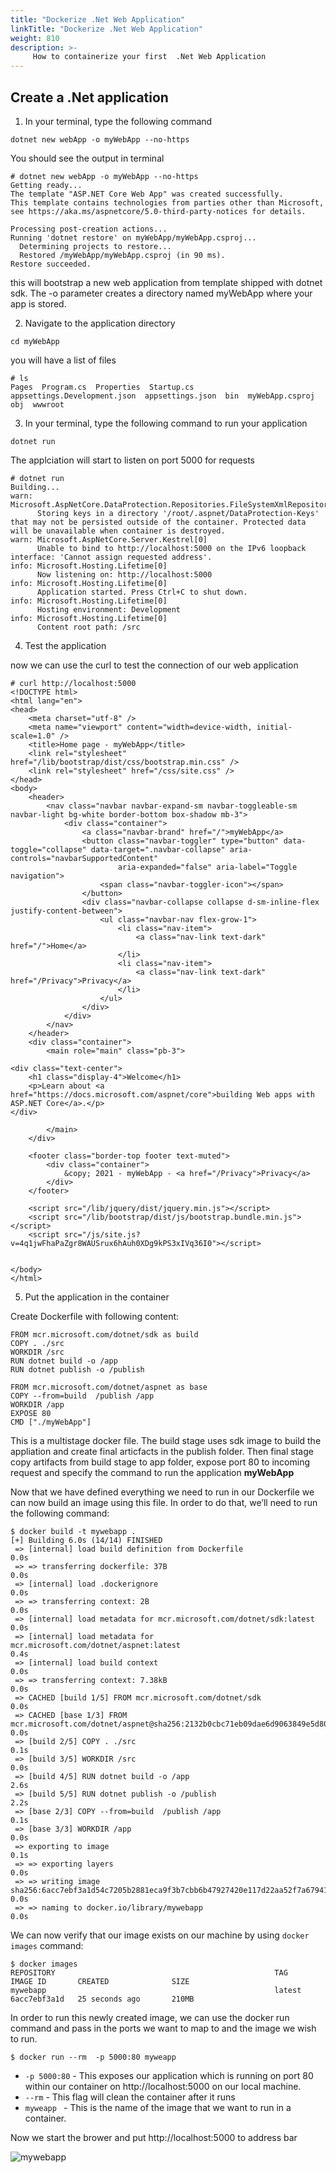 ```yaml
---
title: "Dockerize .Net Web Application"
linkTitle: "Dockerize .Net Web Application"
weight: 810
description: >-
     How to containerize your first  .Net Web Application 
---
```


## Create a .Net application

1. In your terminal, type the following command

```
dotnet new webApp -o myWebApp --no-https
```
You should see the output in terminal

```
# dotnet new webApp -o myWebApp --no-https
Getting ready...
The template "ASP.NET Core Web App" was created successfully.
This template contains technologies from parties other than Microsoft, see https://aka.ms/aspnetcore/5.0-third-party-notices for details.

Processing post-creation actions...
Running 'dotnet restore' on myWebApp/myWebApp.csproj...
  Determining projects to restore...
  Restored /myWebApp/myWebApp.csproj (in 90 ms).
Restore succeeded.
```

this will bootstrap a new web application from template shipped with dotnet sdk. The -o parameter creates a directory named myWebApp where your app is stored.


2. Navigate to the application directory

```
cd myWebApp
```
you will have a list of files

```
# ls
Pages  Program.cs  Properties  Startup.cs  appsettings.Development.json  appsettings.json  bin	myWebApp.csproj  obj  wwwroot
```

3. In your terminal, type the following command to run your application

```
dotnet run
```
The applciation will start to listen on port 5000 for requests

```
# dotnet run
Building...
warn: Microsoft.AspNetCore.DataProtection.Repositories.FileSystemXmlRepository[60]
      Storing keys in a directory '/root/.aspnet/DataProtection-Keys' that may not be persisted outside of the container. Protected data will be unavailable when container is destroyed.
warn: Microsoft.AspNetCore.Server.Kestrel[0]
      Unable to bind to http://localhost:5000 on the IPv6 loopback interface: 'Cannot assign requested address'.
info: Microsoft.Hosting.Lifetime[0]
      Now listening on: http://localhost:5000
info: Microsoft.Hosting.Lifetime[0]
      Application started. Press Ctrl+C to shut down.
info: Microsoft.Hosting.Lifetime[0]
      Hosting environment: Development
info: Microsoft.Hosting.Lifetime[0]
      Content root path: /src
```

4. Test the application

now we can use the curl to test the connection of our web application

```
# curl http://localhost:5000
<!DOCTYPE html>
<html lang="en">
<head>
    <meta charset="utf-8" />
    <meta name="viewport" content="width=device-width, initial-scale=1.0" />
    <title>Home page - myWebApp</title>
    <link rel="stylesheet" href="/lib/bootstrap/dist/css/bootstrap.min.css" />
    <link rel="stylesheet" href="/css/site.css" />
</head>
<body>
    <header>
        <nav class="navbar navbar-expand-sm navbar-toggleable-sm navbar-light bg-white border-bottom box-shadow mb-3">
            <div class="container">
                <a class="navbar-brand" href="/">myWebApp</a>
                <button class="navbar-toggler" type="button" data-toggle="collapse" data-target=".navbar-collapse" aria-controls="navbarSupportedContent"
                        aria-expanded="false" aria-label="Toggle navigation">
                    <span class="navbar-toggler-icon"></span>
                </button>
                <div class="navbar-collapse collapse d-sm-inline-flex justify-content-between">
                    <ul class="navbar-nav flex-grow-1">
                        <li class="nav-item">
                            <a class="nav-link text-dark" href="/">Home</a>
                        </li>
                        <li class="nav-item">
                            <a class="nav-link text-dark" href="/Privacy">Privacy</a>
                        </li>
                    </ul>
                </div>
            </div>
        </nav>
    </header>
    <div class="container">
        <main role="main" class="pb-3">

<div class="text-center">
    <h1 class="display-4">Welcome</h1>
    <p>Learn about <a href="https://docs.microsoft.com/aspnet/core">building Web apps with ASP.NET Core</a>.</p>
</div>

        </main>
    </div>

    <footer class="border-top footer text-muted">
        <div class="container">
            &copy; 2021 - myWebApp - <a href="/Privacy">Privacy</a>
        </div>
    </footer>

    <script src="/lib/jquery/dist/jquery.min.js"></script>
    <script src="/lib/bootstrap/dist/js/bootstrap.bundle.min.js"></script>
    <script src="/js/site.js?v=4q1jwFhaPaZgr8WAUSrux6hAuh0XDg9kPS3xIVq36I0"></script>


</body>
</html>
```

5. Put the application in the container

Create Dockerfile with following content:

```
FROM mcr.microsoft.com/dotnet/sdk as build
COPY . ./src
WORKDIR /src
RUN dotnet build -o /app
RUN dotnet publish -o /publish

FROM mcr.microsoft.com/dotnet/aspnet as base
COPY --from=build  /publish /app
WORKDIR /app
EXPOSE 80
CMD ["./myWebApp"]

```

This is a multistage docker file. The build stage uses sdk image to build the appliation and create final articfacts in the publish folder. Then final stage copy artifacts from build stage to app folder, expose port 80 to incoming request and specify the command to run the application **myWebApp**

Now that we have defined everything we need to run in our Dockerfile we can now build an image using this file. In order to do that, we’ll need to run the following command:

```
$ docker build -t mywebapp .
[+] Building 6.0s (14/14) FINISHED
 => [internal] load build definition from Dockerfile                                                                                0.0s
 => => transferring dockerfile: 37B                                                                                                 0.0s
 => [internal] load .dockerignore                                                                                                   0.0s
 => => transferring context: 2B                                                                                                     0.0s
 => [internal] load metadata for mcr.microsoft.com/dotnet/sdk:latest                                                                0.0s
 => [internal] load metadata for mcr.microsoft.com/dotnet/aspnet:latest                                                             0.4s
 => [internal] load build context                                                                                                   0.0s
 => => transferring context: 7.38kB                                                                                                 0.0s
 => CACHED [build 1/5] FROM mcr.microsoft.com/dotnet/sdk                                                                            0.0s
 => CACHED [base 1/3] FROM mcr.microsoft.com/dotnet/aspnet@sha256:2132b0cbc71eb09dae6d9063849e5d8094777eac1e59c33238026ce7fd2cf355  0.0s
 => [build 2/5] COPY . ./src                                                                                                        0.1s
 => [build 3/5] WORKDIR /src                                                                                                        0.0s
 => [build 4/5] RUN dotnet build -o /app                                                                                            2.6s
 => [build 5/5] RUN dotnet publish -o /publish                                                                                      2.2s
 => [base 2/3] COPY --from=build  /publish /app                                                                                     0.1s
 => [base 3/3] WORKDIR /app                                                                                                         0.0s
 => exporting to image                                                                                                              0.1s
 => => exporting layers                                                                                                             0.0s
 => => writing image sha256:6acc7ebf3a1d54c7205b2881eca9f3b7cbb6b47927420e117d22aa52f7a67941                                        0.0s
 => => naming to docker.io/library/mywebapp                                                                                         0.0s

```

We can now verify that our image exists on our machine by using `docker images` command:

```
$ docker images
REPOSITORY                                                 TAG       IMAGE ID       CREATED              SIZE
mywebapp                                                   latest    6acc7ebf3a1d   25 seconds ago       210MB
```

In order to run this newly created image, we can use the docker run command and pass in the ports we want to map to and the image we wish to run.

```
$ docker run --rm  -p 5000:80 myweapp
```


- `-p 5000:80` - This exposes our application which is running on port 80 within our container on http://localhost:5000 on our local machine.
- `--rm` - This flag will clean the container after it runs
- `myweapp ` - This is the name of the image that we want to run in a container.

Now we start the brower and put http://localhost:5000 to address bar

![mywebapp](mywebapp.png)

